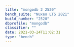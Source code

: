 ```yaml
---
title: "mongodb 2 2520"
bench_suite: "Nuxeo LTS 2021"
build_number: "2520"
dbprofile: "mongodb"
classifier: ""
date: 2021-03-24T11:02:31
type: "bench"
---
```

